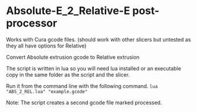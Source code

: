 Absolute-E_2_Relative-E post-processor
=================

Works with Cura gcode files. (should work with other slicers but untested as they all have options for Relative)

Convert Absolute extrusion gcode to Relative extrusion

The script is written in lua so you will need lua installed or an executable copy in the same folder as the script 
and the slicer. 

Run it from the command line with the following command.
`lua "ABS_2_REL.lua" "example.gcode"`

Note: The script creates a second gcode file marked processed.


